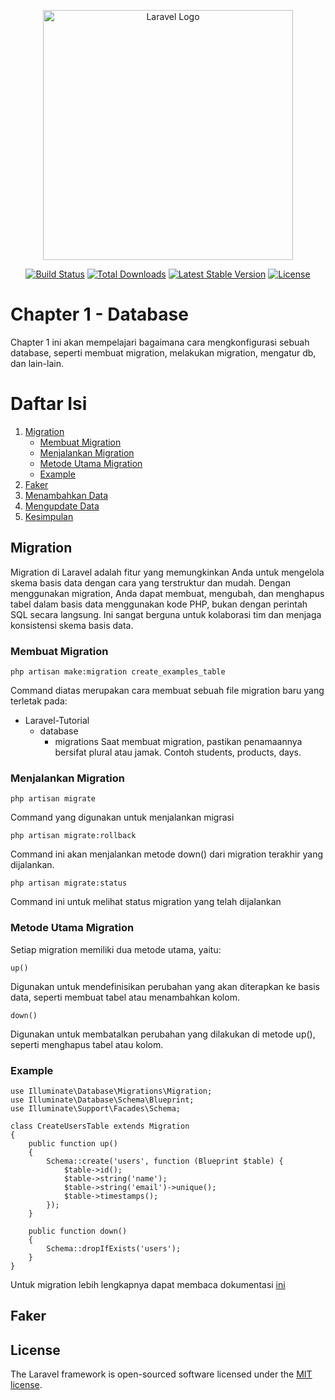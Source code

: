 <p align="center"><a href="https://laravel.com" target="_blank"><img src="https://raw.githubusercontent.com/laravel/art/master/logo-lockup/5%20SVG/2%20CMYK/1%20Full%20Color/laravel-logolockup-cmyk-red.svg" width="400" alt="Laravel Logo"></a></p>

<p align="center">
<a href="https://github.com/laravel/framework/actions"><img src="https://github.com/laravel/framework/workflows/tests/badge.svg" alt="Build Status"></a>
<a href="https://packagist.org/packages/laravel/framework"><img src="https://img.shields.io/packagist/dt/laravel/framework" alt="Total Downloads"></a>
<a href="https://packagist.org/packages/laravel/framework"><img src="https://img.shields.io/packagist/v/laravel/framework" alt="Latest Stable Version"></a>
<a href="https://packagist.org/packages/laravel/framework"><img src="https://img.shields.io/packagist/l/laravel/framework" alt="License"></a>
</p>

# Chapter 1 - Database
Chapter 1 ini akan mempelajari bagaimana cara mengkonfigurasi sebuah database, seperti membuat migration, melakukan migration, mengatur db, dan lain-lain.

# Daftar Isi

1. [Migration](#migration)
    - [Membuat Migration](#membuat-migration)
    - [Menjalankan Migration](#menjalankan-migration)
    - [Metode Utama Migration](#metode-utama-migration)
    - [Example](#example)
2. [Faker](#faker)
3. [Menambahkan Data](#menambahkan-data)
4. [Mengupdate Data](#mengupdate-data)
5. [Kesimpulan](#kesimpulan)

## Migration
Migration di Laravel adalah fitur yang memungkinkan Anda untuk mengelola skema basis data dengan cara yang terstruktur dan mudah. Dengan menggunakan migration, Anda dapat membuat, mengubah, dan menghapus tabel dalam basis data menggunakan kode PHP, bukan dengan perintah SQL secara langsung. Ini sangat berguna untuk kolaborasi tim dan menjaga konsistensi skema basis data.
### Membuat Migration
```
php artisan make:migration create_examples_table
```
Command diatas merupakan cara membuat sebuah file migration baru yang terletak pada:
- Laravel-Tutorial
    - database
        - migrations
Saat membuat migration, pastikan penamaannya bersifat plural atau jamak. Contoh students, products, days. 
### Menjalankan Migration
```
php artisan migrate
```
Command yang digunakan untuk menjalankan migrasi 
```
php artisan migrate:rollback
```
Command ini akan menjalankan metode down() dari migration terakhir yang dijalankan.

```
php artisan migrate:status
```
Command ini untuk melihat status migration yang telah dijalankan 

### Metode Utama Migration

Setiap migration memiliki dua metode utama, yaitu:
```
up()
```
Digunakan untuk mendefinisikan perubahan yang akan diterapkan ke basis data, seperti membuat tabel atau menambahkan kolom.
```
down()
```
Digunakan untuk membatalkan perubahan yang dilakukan di metode up(), seperti menghapus tabel atau kolom.

### Example
```
use Illuminate\Database\Migrations\Migration;
use Illuminate\Database\Schema\Blueprint;
use Illuminate\Support\Facades\Schema;

class CreateUsersTable extends Migration
{
    public function up()
    {
        Schema::create('users', function (Blueprint $table) {
            $table->id();
            $table->string('name');
            $table->string('email')->unique();
            $table->timestamps();
        });
    }

    public function down()
    {
        Schema::dropIfExists('users');
    }
}
```
Untuk migration lebih lengkapnya dapat membaca dokumentasi [ini](https://laravel.com/docs/12.x/migrations#tables)

## Faker

## License

The Laravel framework is open-sourced software licensed under the [MIT license](https://opensource.org/licenses/MIT).
